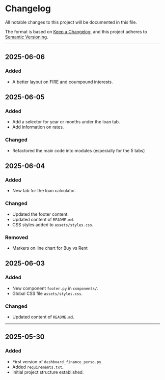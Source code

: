 # Changelog

All notable changes to this project will be documented in this file.

The format is based on [Keep a Changelog](https://keepachangelog.com/en/1.0.0/), and this project adheres to [Semantic Versioning](https://semver.org/).

---

## 2025-06-06

### Added

- A better layout on FIRE and coumpound interests.

## 2025-06-05

### Added

- Add a selector for year or months under the loan tab.
- Add information on rates.

### Changed

- Refactored the main code into modules (especially for the 5 tabs)

## 2025-06-04

### Added

- New tab for the loan calculator.

### Changed

- Updated the footer content.
- Updated content of `README.md`.
- CSS styles added to `assets/styles.css`.

### Removed

- Markers on line chart for Buy vs Rent

## 2025-06-03

### Added

- New component `footer.py` in `components/`.
- Global CSS file `assets/styles.css`.

### Changed

- Updated content of `README.md`.

---

## 2025-05-30

### Added

- First version of `dashboard_finance_perso.py`.
- Added `requirements.txt`.
- Initial project structure established.

